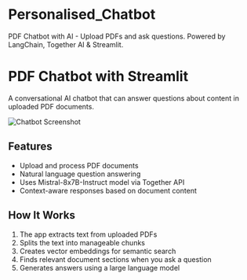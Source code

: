 # Personalised_Chatbot
PDF Chatbot with AI - Upload PDFs and ask questions. Powered by LangChain, Together AI &amp; Streamlit.

# PDF Chatbot with Streamlit

A conversational AI chatbot that can answer questions about content in uploaded PDF documents.

![Chatbot Screenshot](screenshot.png) <!-- Add your screenshot here -->

## Features

- Upload and process PDF documents
- Natural language question answering
- Uses Mistral-8x7B-Instruct model via Together API
- Context-aware responses based on document content

## How It Works

1. The app extracts text from uploaded PDFs
2. Splits the text into manageable chunks
3. Creates vector embeddings for semantic search
4. Finds relevant document sections when you ask a question
5. Generates answers using a large language model
